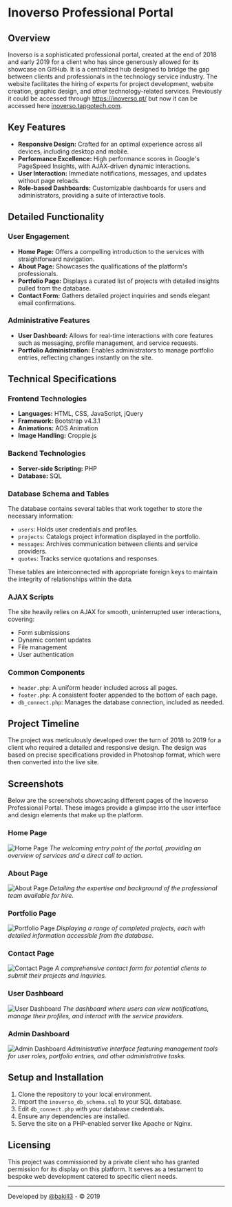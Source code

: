 # Inoverso Professional Portal

## Overview

Inoverso is a sophisticated professional portal, created at the end of 2018 and early 2019 for a client who has since generously allowed for its showcase on GitHub. It is a centralized hub designed to bridge the gap between clients and professionals in the technology service industry. The website facilitates the hiring of experts for project development, website creation, graphic design, and other technology-related services. Previously it could be accessed through https://inoverso.pt/ but now it can be accessed here [inoverso.tapgotech.com](https://inoverso.tapgotech.com/).

## Key Features

- **Responsive Design:** Crafted for an optimal experience across all devices, including desktop and mobile.
- **Performance Excellence:** High performance scores in Google's PageSpeed Insights, with AJAX-driven dynamic interactions.
- **User Interaction:** Immediate notifications, messages, and updates without page reloads.
- **Role-based Dashboards:** Customizable dashboards for users and administrators, providing a suite of interactive tools.

## Detailed Functionality

### User Engagement

- **Home Page:** Offers a compelling introduction to the services with straightforward navigation.
- **About Page:** Showcases the qualifications of the platform's professionals.
- **Portfolio Page:** Displays a curated list of projects with detailed insights pulled from the database.
- **Contact Form:** Gathers detailed project inquiries and sends elegant email confirmations.

### Administrative Features

- **User Dashboard:** Allows for real-time interactions with core features such as messaging, profile management, and service requests.
- **Portfolio Administration:** Enables administrators to manage portfolio entries, reflecting changes instantly on the site.

## Technical Specifications

### Frontend Technologies

- **Languages:** HTML, CSS, JavaScript, jQuery
- **Framework:** Bootstrap v4.3.1
- **Animations:** AOS Animation
- **Image Handling:** Croppie.js

### Backend Technologies

- **Server-side Scripting:** PHP
- **Database:** SQL

### Database Schema and Tables

The database contains several tables that work together to store the necessary information:

- `users`: Holds user credentials and profiles.
- `projects`: Catalogs project information displayed in the portfolio.
- `messages`: Archives communication between clients and service providers.
- `quotes`: Tracks service quotations and responses.

These tables are interconnected with appropriate foreign keys to maintain the integrity of relationships within the data.

### AJAX Scripts

The site heavily relies on AJAX for smooth, uninterrupted user interactions, covering:

- Form submissions
- Dynamic content updates
- File management
- User authentication

### Common Components

- `header.php`: A uniform header included across all pages.
- `footer.php`: A consistent footer appended to the bottom of each page.
- `db_connect.php`: Manages the database connection, included as needed.

## Project Timeline

The project was meticulously developed over the turn of 2018 to 2019 for a client who required a detailed and responsive design. The design was based on precise specifications provided in Photoshop format, which were then converted into the live site.

## Screenshots

Below are the screenshots showcasing different pages of the Inoverso Professional Portal. These images provide a glimpse into the user interface and design elements that make up the platform.

### Home Page
![Home Page](images/home_page.png)
*The welcoming entry point of the portal, providing an overview of services and a direct call to action.*

### About Page
![About Page](images/about_page.png)
*Detailing the expertise and background of the professional team available for hire.*

### Portfolio Page
![Portfolio Page](images/portfolio_page.png)
*Displaying a range of completed projects, each with detailed information accessible from the database.*

### Contact Page
![Contact Page](images/contact_page.png)
*A comprehensive contact form for potential clients to submit their projects and inquiries.*

### User Dashboard
![User Dashboard](images/user_dashboard.png)
*The dashboard where users can view notifications, manage their profiles, and interact with the service providers.*

### Admin Dashboard
![Admin Dashboard](images/admin_dashboard.png)
*Administrative interface featuring management tools for user roles, portfolio entries, and other administrative tasks.*

## Setup and Installation

1. Clone the repository to your local environment.
2. Import the `inoverso_db_schema.sql` to your SQL database.
3. Edit `db_connect.php` with your database credentials.
4. Ensure any dependencies are installed.
5. Serve the site on a PHP-enabled server like Apache or Nginx.

## Licensing

This project was commissioned by a private client who has granted permission for its display on this platform. It serves as a testament to bespoke web development catered to specific client needs.

---

Developed by [@bakill3](https://github.com/bakill3) - © 2019
